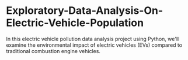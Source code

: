 # Exploratory-Data-Analysis-On-Electric-Vehicle-Population
In this electric vehicle pollution data analysis project using Python, we'll examine the environmental impact of electric vehicles (EVs) compared to traditional combustion engine vehicles. 

